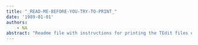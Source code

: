 ```yaml
---
title: "_READ-ME-BEFORE-YOU-TRY-TO-PRINT_"
date: '1989-01-01'
authors: 
    - NA
abstract: "Readme file with instructions for printing the TEdit files of the LispUsers documentation."
---
```



